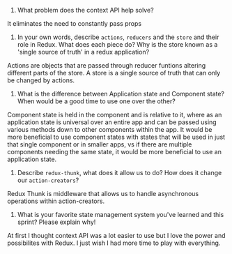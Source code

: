 1. What problem does the context API help solve?

It eliminates the need to constantly pass props

1. In your own words, describe `actions`, `reducers` and the `store` and their role in Redux. What does each piece do? Why is the store known as a 'single source of truth' in a redux application?

Actions are objects that are passed through reducer funtions altering different parts of the store. A store is a single source of truth that can only be changed by actions.

1. What is the difference between Application state and Component state? When would be a good time to use one over the other?

Component state is held in the component and is relative to it, where as an application state is universal over an entire app and can be passed using various methods down to other components within the app. It would be more beneficial to use component states with states that will be used in just that single component or in smaller apps, vs if there are multiple components needing the same state, it would be more beneficial to use an application state.

1. Describe `redux-thunk`, what does it allow us to do? How does it change our `action-creators`?

Redux Thunk is middleware that allows us to handle asynchronous operations within action-creators.

1. What is your favorite state management system you've learned and this sprint? Please explain why!

At first I thought context API was a lot easier to use but I love the power and possibilites with Redux. I just wish I had more time to play with everything.